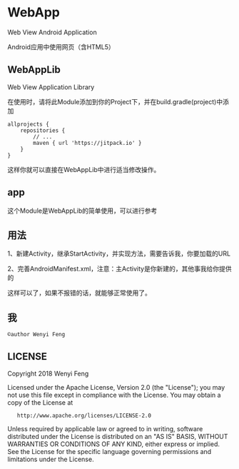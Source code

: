 # WebApp

Web View Android Application

Android应用中使用网页（含HTML5）

## WebAppLib

Web View Application Library

在使用时，请将此Module添加到你的Project下，并在build.gradle(project)中添加
```
allprojects {
    repositories {
        // ...
        maven { url 'https://jitpack.io' }
    }
}
```
这样你就可以直接在WebAppLib中进行适当修改操作。

## app

这个Module是WebAppLib的简单使用，可以进行参考

## 用法

1、新建Activity，继承StartActivity，并实现方法，需要告诉我，你要加载的URL

2、完善AndroidManifest.xml，注意：主Activity是你新建的，其他事我给你提供的

这样可以了，如果不报错的话，就能够正常使用了。

## 我

    ©author Wenyi Feng

## LICENSE

   Copyright 2018 Wenyi Feng

   Licensed under the Apache License, Version 2.0 (the "License");
   you may not use this file except in compliance with the License.
   You may obtain a copy of the License at

       http://www.apache.org/licenses/LICENSE-2.0

   Unless required by applicable law or agreed to in writing, software
   distributed under the License is distributed on an "AS IS" BASIS,
   WITHOUT WARRANTIES OR CONDITIONS OF ANY KIND, either express or implied.
   See the License for the specific language governing permissions and
   limitations under the License.
